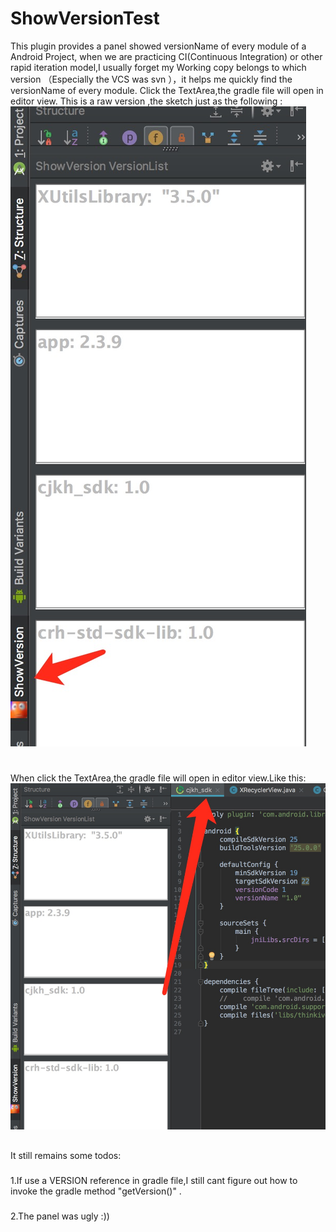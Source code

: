 # ShowVersionTest
This plugin provides a panel showed versionName of every module of a Android Project,
when we are practicing CI(Continuous Integration) or other rapid iteration model,I usually forget my Working copy belongs to which version （Especially the VCS was svn ），it helps me quickly find the versionName of every module.
Click the TextArea,the gradle file will open in editor view.
This is a raw version ,the sketch just as the following :
![png](https://github.com/tmac1999/ShowVersionTest/blob/master/tutorial/show_version_demo.png)

#
When click the TextArea,the gradle file will open in editor view.Like this:
![png](https://github.com/tmac1999/ShowVersionTest/blob/master/tutorial/show_version_demo2.png)
##
It still remains some todos:

###
1.If use a VERSION reference in gradle file,I still cant figure out how to invoke the gradle method "getVersion()" .

###
2.The panel was ugly :))
